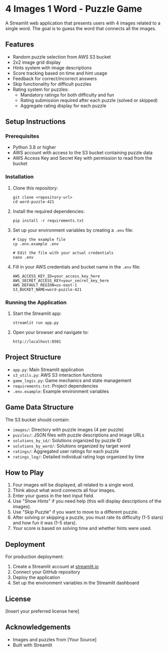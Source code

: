 # 4 Images 1 Word - Puzzle Game

A Streamlit web application that presents users with 4 images related to a single word. The goal is to guess the word that connects all the images.

## Features

- Random puzzle selection from AWS S3 bucket
- 2x2 image grid display
- Hints system with image descriptions
- Score tracking based on time and hint usage
- Feedback for correct/incorrect answers
- Skip functionality for difficult puzzles
- Rating system for puzzles:
  - Mandatory ratings for both difficulty and fun
  - Rating submission required after each puzzle (solved or skipped)
  - Aggregate rating display for each puzzle

## Setup Instructions

### Prerequisites

- Python 3.8 or higher
- AWS account with access to the S3 bucket containing puzzle data
- AWS Access Key and Secret Key with permission to read from the bucket

### Installation

1. Clone this repository:
   ```
   git clone <repository-url>
   cd word-puzzle-421
   ```

2. Install the required dependencies:
   ```
   pip install -r requirements.txt
   ```

3. Set up your environment variables by creating a `.env` file:
   ```
   # Copy the example file
   cp .env.example .env
   
   # Edit the file with your actual credentials
   nano .env
   ```

4. Fill in your AWS credentials and bucket name in the `.env` file:
   ```
   AWS_ACCESS_KEY_ID=your_access_key_here
   AWS_SECRET_ACCESS_KEY=your_secret_key_here
   AWS_DEFAULT_REGION=us-east-1
   S3_BUCKET_NAME=word-puzzle-421
   ```

### Running the Application

1. Start the Streamlit app:
   ```
   streamlit run app.py
   ```

2. Open your browser and navigate to:
   ```
   http://localhost:8501
   ```

## Project Structure

- `app.py`: Main Streamlit application
- `s3_utils.py`: AWS S3 interaction functions
- `game_logic.py`: Game mechanics and state management
- `requirements.txt`: Project dependencies
- `.env.example`: Example environment variables

## Game Data Structure

The S3 bucket should contain:

- `images/`: Directory with puzzle images (4 per puzzle)
- `puzzles/`: JSON files with puzzle descriptions and image URLs
- `solutions_by_id/`: Solutions organized by puzzle ID
- `solutions_by_word/`: Solutions organized by target word
- `ratings/`: Aggregated user ratings for each puzzle
- `ratings_log/`: Detailed individual rating logs organized by time

## How to Play

1. Four images will be displayed, all related to a single word.
2. Think about what word connects all four images.
3. Enter your guess in the text input field.
4. Use "Show Hints" if you need help (this will display descriptions of the images).
5. Use "Skip Puzzle" if you want to move to a different puzzle.
6. After solving or skipping a puzzle, you must rate its difficulty (1-5 stars) and how fun it was (1-5 stars).
7. Your score is based on solving time and whether hints were used.

## Deployment

For production deployment:

1. Create a Streamlit account at [streamlit.io](https://streamlit.io/)
2. Connect your GitHub repository
3. Deploy the application
4. Set up the environment variables in the Streamlit dashboard

## License

[Insert your preferred license here]

## Acknowledgements

- Images and puzzles from [Your Source]
- Built with Streamlit 